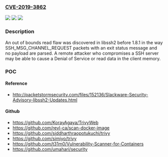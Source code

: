 ### [CVE-2019-3862](https://cve.mitre.org/cgi-bin/cvename.cgi?name=CVE-2019-3862)
![](https://img.shields.io/static/v1?label=Product&message=libssh2&color=blue)
![](https://img.shields.io/static/v1?label=Version&message=n%2Fa&color=blue)
![](https://img.shields.io/static/v1?label=Vulnerability&message=CWE-130&color=brighgreen)

### Description

An out of bounds read flaw was discovered in libssh2 before 1.8.1 in the way SSH_MSG_CHANNEL_REQUEST packets with an exit status message and no payload are parsed. A remote attacker who compromises a SSH server may be able to cause a Denial of Service or read data in the client memory.

### POC

#### Reference
- http://packetstormsecurity.com/files/152136/Slackware-Security-Advisory-libssh2-Updates.html

#### Github
- https://github.com/KorayAgaya/TrivyWeb
- https://github.com/revl-ca/scan-docker-image
- https://github.com/siddharthraopotukuchi/trivy
- https://github.com/simiyo/trivy
- https://github.com/t31m0/Vulnerability-Scanner-for-Containers
- https://github.com/umahari/security

